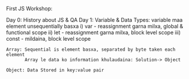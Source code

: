 First JS Workshop:

Day 0: History about JS & QA
Day 1: Variable & Data Types: variable maa element unsequentially basxa
        i) var - reassignment garna milxa, global & functional scope
        ii) let - reassignment garna milxa, block level scope
        iii) const - mildaina, block level scope

    Array: Sequential is element basxa, separated by byte taken each element 
           Array le data ko information khulaudaina: Solution-> Object

    Object: Data Stored in key:value pair